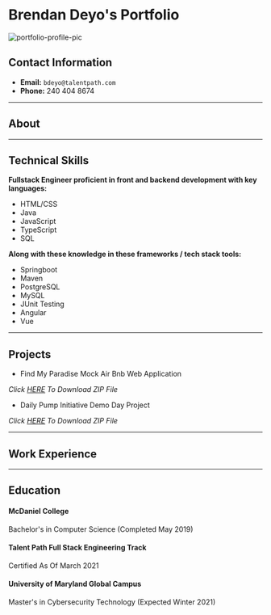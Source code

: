 <link href="style.css" rel="stylesheet">

# Brendan Deyo's Portfolio



![portfolio-profile-pic](https://media-exp1.licdn.com/dms/image/C4D03AQF-4GSnD_xtCQ/profile-displayphoto-shrink_400_400/0/1616591168288?e=1623283200&v=beta&t=mZtupgrioxXCi90SmeuamTknkADoe_4hoyKR4OaDjxg)


## Contact Information
* **Email:** `bdeyo@talentpath.com`
* **Phone:** 240 404 8674

<hr>

## About

<hr>

## Technical Skills
**Fullstack Engineer proficient in front and backend development with key languages:**
* HTML/CSS
* Java
* JavaScript
* TypeScript
* SQL

**Along with these knowledge in these frameworks / tech stack tools:**
* Springboot 
* Maven
* PostgreSQL
* MySQL
* JUnit Testing
* Angular
* Vue

<hr>

## Projects
* Find My Paradise Mock Air Bnb Web Application


*Click  [HERE](../Documents/FindMyParadise.zip)  To Download ZIP File*


* Daily Pump Initiative Demo Day Project


*Click [HERE]() To Download ZIP File*


<hr>

## Work Experience

<hr>

## Education

#### McDaniel College 
Bachelor's in Computer Science (Completed May 2019)

#### Talent Path Full Stack Engineering Track 
Certified As Of March 2021

#### University of Maryland Global Campus 
Master's in Cybersecurity Technology (Expected Winter 2021)

